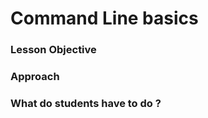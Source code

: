 # Command Line basics 



### Lesson Objective 

### Approach 


### What do students have to do ? 

